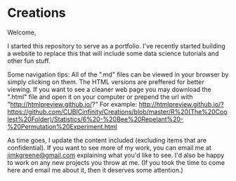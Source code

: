 # Creations

Welcome,

I started this repository to serve as a portfolio. I've recently started building a website to replace this that will include some data science tutorials and other fun stuff.

Some navigation tips: All of the ".md" files can be viewed in your browser by simply clicking on them. The HTML versions are preffered for better viewing. If you want to see a cleaner web page you may download the ".html" file and open it on your computer or prepend the url with "http://htmlpreview.github.io/?" For example: http://htmlpreview.github.io/?https://github.com/CUBICinfinity/Creations/blob/master/R%20(The%20Coolest%20Folder)/Statistics/6%20-%20Bee%20Repelant%20-%20Permutation%20Experiment.html

As time goes, I update the content included (excluding items that are confidential). If you want to see more of my work, you can email me at jimkgreene@gmail.com explaining what you'd like to see. I'd also be happy to work on any new projects you throw at me. (If you took the time to come here and email me about it, then it deserves some attention.)
